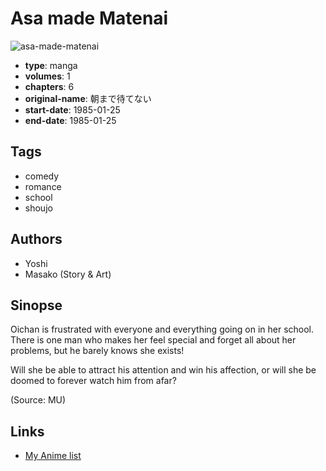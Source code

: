 # Asa made Matenai

![asa-made-matenai](https://cdn.myanimelist.net/images/manga/1/193028.jpg)

-   **type**: manga
-   **volumes**: 1
-   **chapters**: 6
-   **original-name**: 朝まで待てない
-   **start-date**: 1985-01-25
-   **end-date**: 1985-01-25

## Tags

-   comedy
-   romance
-   school
-   shoujo

## Authors

-   Yoshi
-   Masako (Story & Art)

## Sinopse

Oichan is frustrated with everyone and everything going on in her school. There is one man who makes her feel special and forget all about her problems, but he barely knows she exists!

Will she be able to attract his attention and win his affection, or will she be doomed to forever watch him from afar?

(Source: MU)

## Links

-   [My Anime list](https://myanimelist.net/manga/101372/Asa_made_Matenai)
